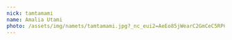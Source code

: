 ```yaml
---
nick: tamtamami
name: Amalia Utami
photo: /assets/img/namets/tamtamami.jpg?_nc_eui2=AeEo85jWearC2GmCeC5RPCfCaAfqO1sQmaahOY570Bwk7p98QrVu5y-rxFjWN_srGAxle_UnLNgtWw8ePvp2QTo7
---
```


